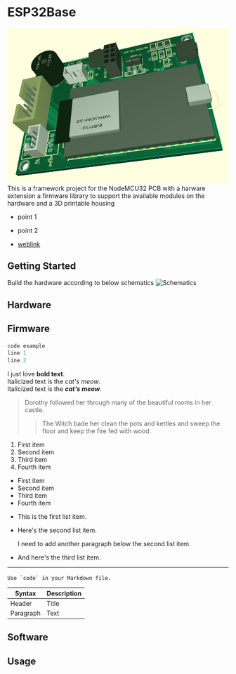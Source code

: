 # ESP32Base
![Blockdiagram](doc/pcb3D.png)
This is a framework project for the NodeMCU32 PCB with a harware extension a firmware library to support the available modules on the hardware and a 3D printable housing

* point 1
* point 2

* [weblink](https://www.sim2tronic.com) 

## Getting Started
Build the hardware according to below schematics
![Schematics](doc/pic2.png)
## Hardware

## Firmware

```C++
code example
line 1
line 2
```

I just love **bold text**.  
Italicized text is the *cat's meow*.  
Italicized text is the ***cat's meow***.  
> Dorothy followed her through many of the beautiful rooms in her castle.  
>> The Witch bade her clean the pots and kettles and sweep the floor and keep the fire fed with wood.  

1. First item
2. Second item
3. Third item
4. Fourth item 

- First item
- Second item
- Third item
- Fourth item   

* This is the first list item.
* Here's the second list item.

    I need to add another paragraph below the second list item.

* And here's the third list item. 

***

``Use `code` in your Markdown file.``


| Syntax      | Description |
| ----------- | ----------- |
| Header      | Title       |
| Paragraph   | Text        |


## Software

## Usage








